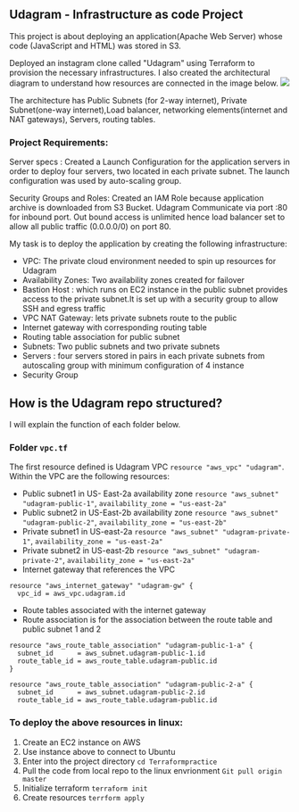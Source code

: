 **Udagram - Infrastructure as code Project**
---

This project is about deploying an application(Apache Web Server) whose code (JavaScript and HTML) was stored in S3.

Deployed an instagram clone called "Udagram" using Terraform to provision the necessary infrastructures. I also created the architectural diagram to understand how resources are connected in the image below.
![](https://github.com/ibejalon/Terraformpractice/blob/master/Udagram/images/Udagram_architecture.jpeg)


The architecture has Public Subnets (for 2-way internet), Private Subnet(one-way internet),Load balancer, networking elements(internet and NAT gateways), Servers, routing tables.

### Project Requirements:

Server specs : Created a Launch Configuration for the application servers in order to deploy four servers, two located in each private subnet. The launch configuration was used by auto-scaling group.

Security Groups and Roles: Created an IAM Role because application archive is downloaded from S3 Bucket. Udagram Communicate via port :80 for inbound port. Out bound access is unlimited hence load balancer set to allow all public traffic (0.0.0.0/0) on port 80. 

My task is to deploy the application by creating the following  infrastructure:

- VPC: The private cloud environment needed to spin up resources for Udagram
- Availability Zones: Two availability zones created for failover
- Bastion Host : which runs on EC2 instance in the public subnet provides access to the private subnet.It is set up with a security group to allow SSH and egress traffic
- VPC NAT Gateway: lets private subnets route to the public
- Internet gateway with corresponding routing table
- Routing table association for public subnet
- Subnets: Two public subnets and two private subnets
- Servers : four servers stored in pairs in each private subnets from autoscaling group with minimum configuration of 4 instance
- Security Group 

## How is the Udagram repo structured?
I will explain the function of each folder below.

### Folder `vpc.tf`
The first resource defined is Udagram VPC `resource "aws_vpc" "udagram"`.
Within the VPC are the following resources:
- Public subnet1 in US- East-2a availability zone ```resource "aws_subnet" "udagram-public-1"```, `availability_zone = "us-east-2a"`
- Public subnet2 in US-East-2b availability zone ```resource "aws_subnet" "udagram-public-2"```, `availability_zone = "us-east-2b"`
- Private subnet1 in US-east-2a `resource "aws_subnet" "udagram-private-1"`, `availability_zone = "us-east-2a"`
- Private subnet2 in US-east-2b `resource "aws_subnet" "udagram-private-2"`, `availability_zone = "us-east-2a"`
- Internet gateway that references the VPC
```
resource "aws_internet_gateway" "udagram-gw" {
  vpc_id = aws_vpc.udagram.id
  ```
  - Route tables associated with the internet gateway
  - Route association is for the association between the route table and public subnet 1 and 2
```
resource "aws_route_table_association" "udagram-public-1-a" {
  subnet_id      = aws_subnet.udagram-public-1.id
  route_table_id = aws_route_table.udagram-public.id
}

resource "aws_route_table_association" "udagram-public-2-a" {
  subnet_id      = aws_subnet.udagram-public-2.id
  route_table_id = aws_route_table.udagram-public.id
```
### To deploy the above resources in linux:
1. Create an EC2 instance on AWS
2. Use instance above to connect to Ubuntu
3. Enter into the project directory `cd Terraformpractice`
4. Pull the code from local repo to the linux envrionment `Git pull origin master`
5. Initialize terraform `terraform init`
6. Create resources `terrform apply`
